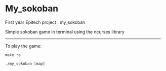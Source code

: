 My_sokoban
===

First year Epitech project : my_sokoban

Simple sokoban game in terminal using the ncurses library

---

To play the game:

```
make re

./my_sokoban [map]
```
